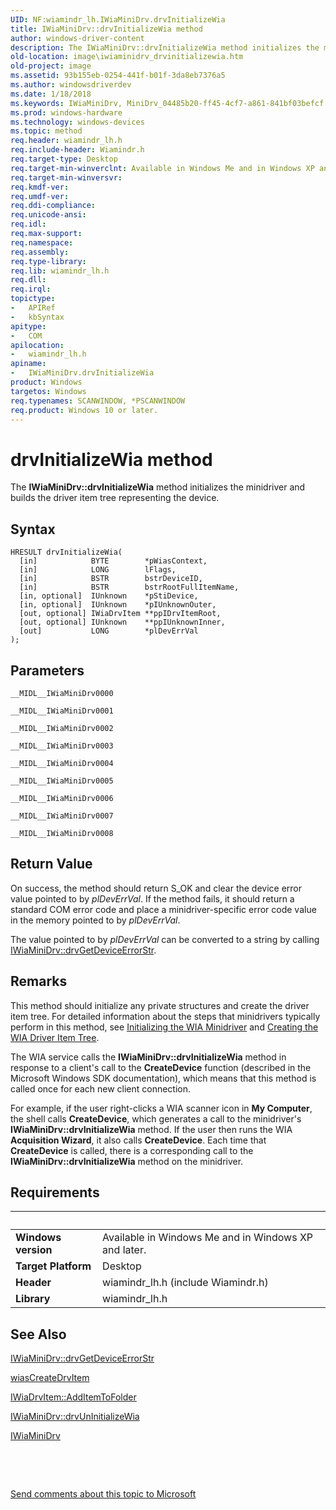 ```yaml
---
UID: NF:wiamindr_lh.IWiaMiniDrv.drvInitializeWia
title: IWiaMiniDrv::drvInitializeWia method
author: windows-driver-content
description: The IWiaMiniDrv::drvInitializeWia method initializes the minidriver and builds the driver item tree representing the device.
old-location: image\iwiaminidrv_drvinitializewia.htm
old-project: image
ms.assetid: 93b155eb-0254-441f-b01f-3da8eb7376a5
ms.author: windowsdriverdev
ms.date: 1/18/2018
ms.keywords: IWiaMiniDrv, MiniDrv_04485b20-ff45-4cf7-a861-841bf03befcf.xml, image.iwiaminidrv_drvinitializewia, IWiaMiniDrv::drvInitializeWia, drvInitializeWia, drvInitializeWia method [Imaging Devices], IWiaMiniDrv interface [Imaging Devices], drvInitializeWia method, drvInitializeWia method [Imaging Devices], IWiaMiniDrv interface, wiamindr_lh/IWiaMiniDrv::drvInitializeWia
ms.prod: windows-hardware
ms.technology: windows-devices
ms.topic: method
req.header: wiamindr_lh.h
req.include-header: Wiamindr.h
req.target-type: Desktop
req.target-min-winverclnt: Available in Windows Me and in Windows XP and later.
req.target-min-winversvr: 
req.kmdf-ver: 
req.umdf-ver: 
req.ddi-compliance: 
req.unicode-ansi: 
req.idl: 
req.max-support: 
req.namespace: 
req.assembly: 
req.type-library: 
req.lib: wiamindr_lh.h
req.dll: 
req.irql: 
topictype:
-	APIRef
-	kbSyntax
apitype:
-	COM
apilocation:
-	wiamindr_lh.h
apiname:
-	IWiaMiniDrv.drvInitializeWia
product: Windows
targetos: Windows
req.typenames: SCANWINDOW, *PSCANWINDOW
req.product: Windows 10 or later.
---
```



# drvInitializeWia method
The <b>IWiaMiniDrv::drvInitializeWia</b> method initializes the minidriver and builds the driver item tree representing the device.

## Syntax

````
HRESULT drvInitializeWia(
  [in]            BYTE        *pWiasContext,
  [in]            LONG        lFlags,
  [in]            BSTR        bstrDeviceID,
  [in]            BSTR        bstrRootFullItemName,
  [in, optional]  IUnknown    *pStiDevice,
  [in, optional]  IUnknown    *pIUnknownOuter,
  [out, optional] IWiaDrvItem **ppIDrvItemRoot,
  [out, optional] IUnknown    **ppIUnknownInner,
  [out]           LONG        *plDevErrVal
);
````

## Parameters

`__MIDL__IWiaMiniDrv0000`



`__MIDL__IWiaMiniDrv0001`



`__MIDL__IWiaMiniDrv0002`



`__MIDL__IWiaMiniDrv0003`



`__MIDL__IWiaMiniDrv0004`



`__MIDL__IWiaMiniDrv0005`



`__MIDL__IWiaMiniDrv0006`



`__MIDL__IWiaMiniDrv0007`



`__MIDL__IWiaMiniDrv0008`




## Return Value

On success, the method should return S_OK and clear the device error value pointed to by <i>plDevErrVal</i>. If the method fails, it should return a standard COM error code and place a minidriver-specific error code value in the memory pointed to by <i>plDevErrVal</i>.

The value pointed to by <i>plDevErrVal</i> can be converted to a string by calling <a href="https://msdn.microsoft.com/library/windows/hardware/ff543982">IWiaMiniDrv::drvGetDeviceErrorStr</a>.

## Remarks

This method should initialize any private structures and create the driver item tree. For detailed information about the steps that minidrivers typically perform in this method, see <a href="https://msdn.microsoft.com/9ccb136b-41f7-438a-9e07-1fd7c8971417">Initializing the WIA Minidriver</a> and <a href="https://msdn.microsoft.com/3ae489b9-175e-4b1e-a6c8-a72a3a3c212a">Creating the WIA Driver Item Tree</a>.

The WIA service calls the <b>IWiaMiniDrv::drvInitializeWia</b> method in response to a client's call to the <b>CreateDevice</b> function (described in the Microsoft Windows SDK documentation), which means that this method is called once for each new client connection.

For example, if the user right-clicks a WIA scanner icon in <b>My Computer</b>, the shell calls <b>CreateDevice</b>, which generates a call to the minidriver's <b>IWiaMiniDrv::drvInitializeWia</b> method. If the user then runs the WIA <b>Acquisition Wizard</b>, it also calls <b>CreateDevice</b>. Each time that <b>CreateDevice</b> is called, there is a corresponding call to the <b>IWiaMiniDrv::drvInitializeWia</b> method on the minidriver.

## Requirements
| &nbsp; | &nbsp; |
| ---- |:---- |
| **Windows version** | Available in Windows Me and in Windows XP and later.  |
| **Target Platform** | Desktop |
| **Header** | wiamindr_lh.h (include Wiamindr.h) |
| **Library** | wiamindr_lh.h |

## See Also

<a href="https://msdn.microsoft.com/library/windows/hardware/ff543982">IWiaMiniDrv::drvGetDeviceErrorStr</a>



<a href="..\wiamdef\nf-wiamdef-wiascreatedrvitem.md">wiasCreateDrvItem</a>



<a href="https://msdn.microsoft.com/library/windows/hardware/ff543856">IWiaDrvItem::AddItemToFolder</a>



<a href="https://msdn.microsoft.com/library/windows/hardware/ff545010">IWiaMiniDrv::drvUnInitializeWia</a>



<a href="..\wiamindr_lh\nn-wiamindr_lh-iwiaminidrv.md">IWiaMiniDrv</a>



 

 

<a href="mailto:wsddocfb@microsoft.com?subject=Documentation%20feedback [image\image]:%20IWiaMiniDrv::drvInitializeWia method%20 RELEASE:%20(1/18/2018)&amp;body=%0A%0APRIVACY STATEMENT%0A%0AWe use your feedback to improve the documentation. We don't use your email address for any other purpose, and we'll remove your email address from our system after the issue that you're reporting is fixed. While we're working to fix this issue, we might send you an email message to ask for more info. Later, we might also send you an email message to let you know that we've addressed your feedback.%0A%0AFor more info about Microsoft's privacy policy, see http://privacy.microsoft.com/en-us/default.aspx." title="Send comments about this topic to Microsoft">Send comments about this topic to Microsoft</a>